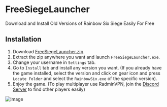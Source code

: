 # FreeSiegeLauncher
Download and Install Old Versions of Rainbow Six Siege Easily For Free

## Installation
1. Download [FreeSiegeLauncher.zip](https://github.com/JunaidIRF/FreeSiegeLauncher/releases/latest).
2. Extract the zip anywhere you want and launch `FreeSiegeLauncher.exe`.
3. Change your username in `Settings` tab.
4. Go to `Install` tab and install any version you want. (If you already have the game installed, select the version and click on gear icon and press `Locate Folder` and select the `RainbowSix.exe` of the specific version).
5. Enjoy the game. (To play multiplayer use RadminVPN, join the [Discord Server](https://discord.gg/fnVQUCyuh6) to find other players easily)

![image](https://github.com/JunaidIRF/FreeSiegeLauncher/assets/61500818/db801c8f-ea90-4fdf-a3fc-c206d914c630)
